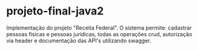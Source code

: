 # projeto-final-java2
Implementação do projeto "Receita Federal". O sistema permite: cadastrar pessoas físicas e pessoas jurídicas, todas as operações crud, autorização via header e documentação das API's utilizando swagger.
